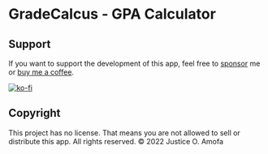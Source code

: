 # GradeCalcus - GPA Calculator

## Support

If you want to support the development of this app, feel free to [sponsor](https://github.com/sponsors/marlon360) me or [buy me a coffee](https://ko-fi.com/marlon360).

[![ko-fi](https://www.ko-fi.com/img/githubbutton_sm.svg)](https://ko-fi.com/Q5Q71M4SL)

## Copyright

This project has no license. That means you are not allowed to sell or distribute this app.
All rights reserved.
© 2022 Justice O. Amofa
